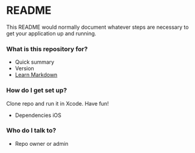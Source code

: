 # README #

This README would normally document whatever steps are necessary to get your application up and running.

### What is this repository for? ###

* Quick summary
* Version
* [Learn Markdown](https://bitbucket.org/tutorials/markdowndemo)

### How do I get set up? ###

Clone repo and run it in Xcode. Have fun!

* Dependencies iOS


### Who do I talk to? ###

* Repo owner or admin